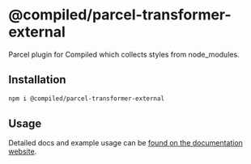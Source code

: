 # @compiled/parcel-transformer-external

Parcel plugin for Compiled which collects styles from node_modules.

## Installation

```bash
npm i @compiled/parcel-transformer-external
```

## Usage

Detailed docs and example usage can be [found on the documentation website](https://compiledcssinjs.com/docs/pkg-parcel-transformer-external).
